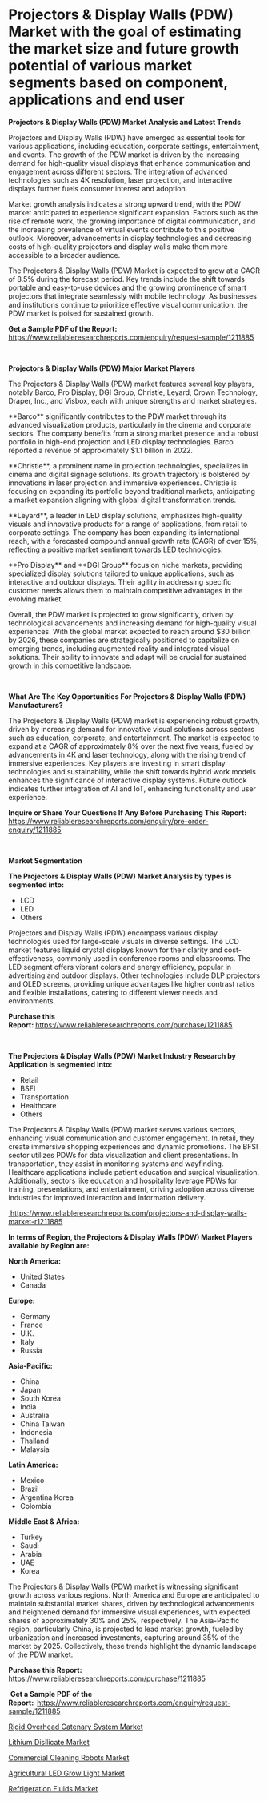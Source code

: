 <p><h1>Projectors & Display Walls (PDW) Market with the goal of estimating the market size and future growth potential of various market segments based on component, applications and end user</h1></p><p><strong>Projectors & Display Walls (PDW) Market Analysis and Latest Trends</strong></p>
<p><p>Projectors and Display Walls (PDW) have emerged as essential tools for various applications, including education, corporate settings, entertainment, and events. The growth of the PDW market is driven by the increasing demand for high-quality visual displays that enhance communication and engagement across different sectors. The integration of advanced technologies such as 4K resolution, laser projection, and interactive displays further fuels consumer interest and adoption.</p><p>Market growth analysis indicates a strong upward trend, with the PDW market anticipated to experience significant expansion. Factors such as the rise of remote work, the growing importance of digital communication, and the increasing prevalence of virtual events contribute to this positive outlook. Moreover, advancements in display technologies and decreasing costs of high-quality projectors and display walls make them more accessible to a broader audience.</p><p>The Projectors & Display Walls (PDW) Market is expected to grow at a CAGR of 8.5% during the forecast period. Key trends include the shift towards portable and easy-to-use devices and the growing prominence of smart projectors that integrate seamlessly with mobile technology. As businesses and institutions continue to prioritize effective visual communication, the PDW market is poised for sustained growth.</p></p>
<p><strong>Get a Sample PDF of the Report:&nbsp;</strong> <a href="https://www.reliableresearchreports.com/enquiry/request-sample/1211885?utm_campaign=7&utm_medium=2&utm_source=Github&utm_content=ia&utm_term=17122024&utm_id=projectors-display-walls-pdw">https://www.reliableresearchreports.com/enquiry/request-sample/1211885</a></p>
<p>&nbsp;</p>
<p><strong>Projectors & Display Walls (PDW) Major Market Players</strong></p>
<p><p>The Projectors & Display Walls (PDW) market features several key players, notably Barco, Pro Display, DGI Group, Christie, Leyard, Crown Technology, Draper, Inc., and Visbox, each with unique strengths and market strategies.</p><p>**Barco** significantly contributes to the PDW market through its advanced visualization products, particularly in the cinema and corporate sectors. The company benefits from a strong market presence and a robust portfolio in high-end projection and LED display technologies. Barco reported a revenue of approximately $1.1 billion in 2022.</p><p>**Christie**, a prominent name in projection technologies, specializes in cinema and digital signage solutions. Its growth trajectory is bolstered by innovations in laser projection and immersive experiences. Christie is focusing on expanding its portfolio beyond traditional markets, anticipating a market expansion aligning with global digital transformation trends.</p><p>**Leyard**, a leader in LED display solutions, emphasizes high-quality visuals and innovative products for a range of applications, from retail to corporate settings. The company has been expanding its international reach, with a forecasted compound annual growth rate (CAGR) of over 15%, reflecting a positive market sentiment towards LED technologies.</p><p>**Pro Display** and **DGI Group** focus on niche markets, providing specialized display solutions tailored to unique applications, such as interactive and outdoor displays. Their agility in addressing specific customer needs allows them to maintain competitive advantages in the evolving market.</p><p>Overall, the PDW market is projected to grow significantly, driven by technological advancements and increasing demand for high-quality visual experiences. With the global market expected to reach around $30 billion by 2026, these companies are strategically positioned to capitalize on emerging trends, including augmented reality and integrated visual solutions. Their ability to innovate and adapt will be crucial for sustained growth in this competitive landscape.</p></p>
<p>&nbsp;</p>
<p><strong>What Are The Key Opportunities For Projectors & Display Walls (PDW) Manufacturers?</strong></p>
<p><p>The Projectors & Display Walls (PDW) market is experiencing robust growth, driven by increasing demand for innovative visual solutions across sectors such as education, corporate, and entertainment. The market is expected to expand at a CAGR of approximately 8% over the next five years, fueled by advancements in 4K and laser technology, along with the rising trend of immersive experiences. Key players are investing in smart display technologies and sustainability, while the shift towards hybrid work models enhances the significance of interactive display systems. Future outlook indicates further integration of AI and IoT, enhancing functionality and user experience.</p></p>
<p><strong>Inquire or Share Your Questions If Any Before Purchasing This Report:</strong> <a href="https://www.reliableresearchreports.com/enquiry/pre-order-enquiry/1211885?utm_campaign=7&utm_medium=2&utm_source=Github&utm_content=ia&utm_term=17122024&utm_id=projectors-display-walls-pdw">https://www.reliableresearchreports.com/enquiry/pre-order-enquiry/1211885</a></p>
<p>&nbsp;</p>
<p><strong>Market Segmentation</strong></p>
<p><strong>The Projectors & Display Walls (PDW) Market Analysis by types is segmented into:</strong></p>
<p><ul><li>LCD</li><li>LED</li><li>Others</li></ul></p>
<p><p>Projectors and Display Walls (PDW) encompass various display technologies used for large-scale visuals in diverse settings. The LCD market features liquid crystal displays known for their clarity and cost-effectiveness, commonly used in conference rooms and classrooms. The LED segment offers vibrant colors and energy efficiency, popular in advertising and outdoor displays. Other technologies include DLP projectors and OLED screens, providing unique advantages like higher contrast ratios and flexible installations, catering to different viewer needs and environments.</p></p>
<p><strong>Purchase this Report:&nbsp;</strong><a href="https://www.reliableresearchreports.com/purchase/1211885?utm_campaign=7&utm_medium=2&utm_source=Github&utm_content=ia&utm_term=17122024&utm_id=projectors-display-walls-pdw">https://www.reliableresearchreports.com/purchase/1211885</a></p>
<p>&nbsp;</p>
<p><strong>The Projectors & Display Walls (PDW) Market Industry Research by Application is segmented into:</strong></p>
<p><ul><li>Retail</li><li>BSFI</li><li>Transportation</li><li>Healthcare</li><li>Others</li></ul></p>
<p><p>The Projectors & Display Walls (PDW) market serves various sectors, enhancing visual communication and customer engagement. In retail, they create immersive shopping experiences and dynamic promotions. The BFSI sector utilizes PDWs for data visualization and client presentations. In transportation, they assist in monitoring systems and wayfinding. Healthcare applications include patient education and surgical visualization. Additionally, sectors like education and hospitality leverage PDWs for training, presentations, and entertainment, driving adoption across diverse industries for improved interaction and information delivery.</p></p>
<p><a href="https://www.reliableresearchreports.com/projectors-and-display-walls-market-r1211885?utm_campaign=7&utm_medium=2&utm_source=Github&utm_content=ia&utm_term=17122024&utm_id=projectors-display-walls-pdw">&nbsp;https://www.reliableresearchreports.com/projectors-and-display-walls-market-r1211885</a></p>
<p><strong>In terms of Region, the Projectors & Display Walls (PDW) Market Players available by Region are:</strong></p>
<p>
    <p> <strong> North America: </strong>
        <ul>
            <li>United States</li>
            <li>Canada</li>
        </ul>
        </p> 
    <p> <strong> Europe: </strong>
        <ul>
            <li>Germany</li>
            <li>France</li>
            <li>U.K.</li>
            <li>Italy</li>
            <li>Russia</li>
        </ul>
        </p> 
    <p> <strong> Asia-Pacific: </strong>
        <ul>
            <li>China</li>
            <li>Japan</li>
            <li>South Korea</li>
            <li>India</li>
            <li>Australia</li>
            <li>China Taiwan</li>
            <li>Indonesia</li>
            <li>Thailand</li>
            <li>Malaysia</li>
        </ul>
        </p> 
    <p> <strong> Latin America: </strong>
        <ul>
            <li>Mexico</li>
            <li>Brazil</li>
            <li>Argentina Korea</li>
            <li>Colombia</li>
        </ul>
        </p> 
    <p> <strong> Middle East & Africa: </strong>
        <ul>
            <li>Turkey</li>
            <li>Saudi</li>
            <li>Arabia</li>
            <li>UAE</li>
            <li>Korea</li>
        </ul>
    </p>
    </p>
<p><p>The Projectors & Display Walls (PDW) market is witnessing significant growth across various regions. North America and Europe are anticipated to maintain substantial market shares, driven by technological advancements and heightened demand for immersive visual experiences, with expected shares of approximately 30% and 25%, respectively. The Asia-Pacific region, particularly China, is projected to lead market growth, fueled by urbanization and increased investments, capturing around 35% of the market by 2025. Collectively, these trends highlight the dynamic landscape of the PDW market.</p></p>
<p><strong>Purchase this Report: </strong><a href="https://www.reliableresearchreports.com/purchase/1211885?utm_campaign=7&utm_medium=2&utm_source=Github&utm_content=ia&utm_term=17122024&utm_id=projectors-display-walls-pdw">https://www.reliableresearchreports.com/purchase/1211885</a></p>
<p>&nbsp;<strong>Get a Sample PDF of the Report:&nbsp;&nbsp;</strong><a href="https://www.reliableresearchreports.com/enquiry/request-sample/1211885?utm_campaign=7&utm_medium=2&utm_source=Github&utm_content=ia&utm_term=17122024&utm_id=projectors-display-walls-pdw">https://www.reliableresearchreports.com/enquiry/request-sample/1211885</a></p>
<p><strong></strong></p>
<p><p><a href="https://github.com/provorikovar/Market-Research-Report-List-6/blob/main/rigid-overhead-catenary-system-market.md?utm_campaign=7&utm_medium=2&utm_source=Github&utm_content=ia&utm_term=17122024&utm_id=projectors-display-walls-pdw">Rigid Overhead Catenary System Market</a></p><p><a href="https://github.com/angelajermaine/Market-Research-Report-List-5/blob/main/lithium-disilicate-market.md?utm_campaign=7&utm_medium=2&utm_source=Github&utm_content=ia&utm_term=17122024&utm_id=projectors-display-walls-pdw">Lithium Disilicate Market</a></p><p><a href="https://www.linkedin.com/pulse/commercial-cleaning-robots-market-from-20242031-in-depth-0qk7f?utm_campaign=7&utm_medium=2&utm_source=Github&utm_content=ia&utm_term=17122024&utm_id=projectors-display-walls-pdw">Commercial Cleaning Robots Market</a></p><p><a href="https://www.linkedin.com/pulse/agricultural-led-grow-light-market-size-forecast-2024-2031-gcwce?utm_campaign=7&utm_medium=2&utm_source=Github&utm_content=ia&utm_term=17122024&utm_id=projectors-display-walls-pdw">Agricultural LED Grow Light Market</a></p><p><a href="https://www.linkedin.com/pulse/refrigeration-fluids-market-metrics-like-size-growth-share-measured-hoi7e?utm_campaign=7&utm_medium=2&utm_source=Github&utm_content=ia&utm_term=17122024&utm_id=projectors-display-walls-pdw">Refrigeration Fluids Market</a></p></p>